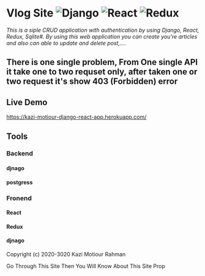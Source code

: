 # Vlog Site ![Django](https://img.shields.io/badge/-Django-%23092E20?style=flat-square&logo=React&logoColor=white) ![React](https://img.shields.io/badge/-React-%23092E20?style=flat-square&logo=React&logoColor=white) ![Redux](https://img.shields.io/badge/-Redux-%23092E20?style=flat-square&logo=Redux&logoColor=white)


*This is a siple CRUD application with authentication by using Django, React, Redux, Sqlite#. By using this web application you can create you're articles and also can able to update and delete post,....*

## There is one single problem, From One single API it take one to two requset only, after taken one or two request it's show 403 (Forbidden) error

## Live Demo
https://kazi-motiour-django-react-app.herokuapp.com/

## Tools
### Backend
#### djnago
#### postgress

### Fronend
#### React
#### Redux

#### djnago

Copyright (c) 2020-3020 Kazi Motiour Rahman

Go Through This Site Then You Will Know About This Site Prop
